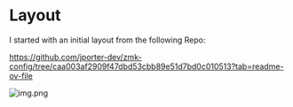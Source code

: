 # Layout
I started with an initial layout from the following Repo:

https://github.com/jporter-dev/zmk-config/tree/caa003af2909f47dbd53cbb89e51d7bd0c010513?tab=readme-ov-file

![img.png](img.png)
